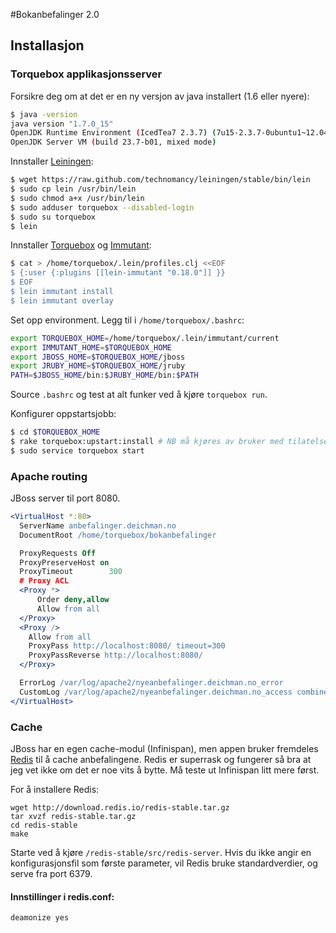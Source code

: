 #Bokanbefalinger 2.0

## Installasjon

### Torquebox applikasjonsserver
Forsikre deg om at det er en ny versjon av java installert (1.6 eller nyere):

```bash
$ java -version
java version "1.7.0_15"
OpenJDK Runtime Environment (IcedTea7 2.3.7) (7u15-2.3.7-0ubuntu1~12.04.1)
OpenJDK Server VM (build 23.7-b01, mixed mode)
```

Innstaller [Leiningen](http://leiningen.org/):

```bash
$ wget https://raw.github.com/technomancy/leiningen/stable/bin/lein
$ sudo cp lein /usr/bin/lein
$ sudo chmod a+x /usr/bin/lein
$ sudo adduser torquebox --disabled-login
$ sudo su torquebox
$ lein
```

Innstaller [Torquebox](http://torquebox.org) og [Immutant](http://immutang.org):

```bash
$ cat > /home/torquebox/.lein/profiles.clj <<EOF
$ {:user {:plugins [[lein-immutant "0.18.0"]] }}
$ EOF
$ lein immutant install
$ lein immutant overlay
```

Set opp environment. Legg til i `/home/torquebox/.bashrc`:

```bash
export TORQUEBOX_HOME=/home/torquebox/.lein/immutant/current
export IMMUTANT_HOME=$TORQUEBOX_HOME
export JBOSS_HOME=$TORQUEBOX_HOME/jboss
export JRUBY_HOME=$TORQUEBOX_HOME/jruby
PATH=$JBOSS_HOME/bin:$JRUBY_HOME/bin:$PATH
```

Source `.bashrc` og test at alt funker ved å kjøre `torquebox run`.

Konfigurer oppstartsjobb:

```bash
$ cd $TORQUEBOX_HOME
$ rake torquebox:upstart:install # NB må kjøres av bruker med tilatelse til å skrive til /etc/init.
$ sudo service torquebox start
```

### Apache routing
JBoss server til port 8080.

```apache
<VirtualHost *:80>
  ServerName anbefalinger.deichman.no
  DocumentRoot /home/torquebox/bokanbefalinger

  ProxyRequests Off
  ProxyPreserveHost on
  ProxyTimeout        300
  # Proxy ACL
  <Proxy *>
      Order deny,allow
      Allow from all
  </Proxy>
  <Proxy />
    Allow from all
    ProxyPass http://localhost:8080/ timeout=300
    ProxyPassReverse http://localhost:8080/
  </Proxy>

  ErrorLog /var/log/apache2/nyeanbefalinger.deichman.no_error
  CustomLog /var/log/apache2/nyeanbefalinger.deichman.no_access combined
</VirtualHost>
```

### Cache
JBoss har en egen cache-modul (Infinispan), men appen bruker fremdeles [Redis](http://redis.io/) til å cache anbefalingene. Redis er superrask og fungerer så bra at jeg vet ikke om det er noe vits å bytte. Må teste ut Infinispan litt mere først.

For å installere Redis:
```shell
wget http://download.redis.io/redis-stable.tar.gz
tar xvzf redis-stable.tar.gz
cd redis-stable
make
```

Starte ved å kjøre `/redis-stable/src/redis-server`. Hvis du ikke angir en konfigurasjonsfil som første parameter, vil Redis bruke standardverdier, og serve fra port 6379.

#### Innstillinger i redis.conf:
`deamonize yes`